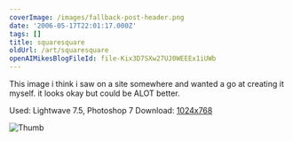 ```yaml
---
coverImage: /images/fallback-post-header.png
date: '2006-05-17T22:01:17.000Z'
tags: []
title: squaresquare
oldUrl: /art/squaresquare
openAIMikesBlogFileId: file-Kix3D7SXw27UJ0WEEEx1iUWb
---
```


This image i think i saw on a site somewhere and wanted a go at creating it myself. it looks okay but could be ALOT better.

Used: Lightwave 7.5, Photoshop 7
Download: [1024x768](https://www.mikecann.co.uk/Images/Art-Full/squaresquare.jpg)

![Thumb](https://www.mikecann.co.uk/Images/Art-Thumbs/squaresquare.gif "Thumb")
